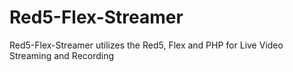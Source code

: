Red5-Flex-Streamer
==================

Red5-Flex-Streamer utilizes the Red5, Flex and PHP for Live Video Streaming and Recording
